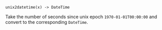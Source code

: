 ```
unix2datetime(x) -> DateTime
```

Take the number of seconds since unix epoch `1970-01-01T00:00:00` and convert to the corresponding `DateTime`.
